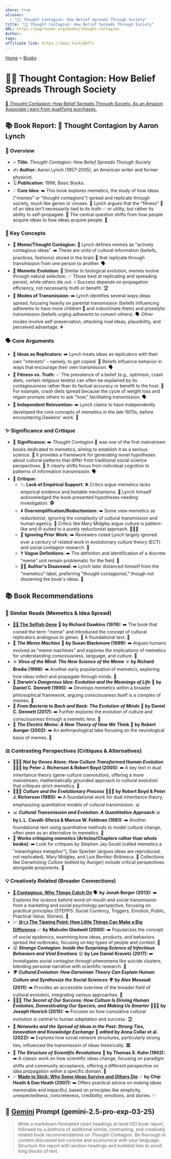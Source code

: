 ```yaml
---
share: true
aliases:
  - "💭🦠 Thought Contagion: How Belief Spreads Through Society"
title: "💭🦠 Thought Contagion: How Belief Spreads Through Society"
URL: https://bagrounds.org/books/thought-contagion
Author: 
tags: 
affiliate link: https://amzn.to/4jBAflr
---
```

[Home](../index.md) > [Books](./index.md)  
# 💭🦠 Thought Contagion: How Belief Spreads Through Society  
[🛒 Thought Contagion: How Belief Spreads Through Society. As an Amazon Associate I earn from qualifying purchases.](https://amzn.to/4jBAflr)  
  
## 📚 Book Report: 🧠 Thought Contagion by Aaron Lynch  
  
### 📝 Overview  
* ⭐ **Title:** *Thought Contagion: How Belief Spreads Through Society*  
* ✍️ **Author:** Aaron Lynch (1957-2005), an American writer and former physicist.  
* 🗓️ **Publication:** 1996, Basic Books.  
* 💡 **Core Idea:** ➡️ This book explores memetics, the study of how ideas ("memes" or "thought contagions") spread and replicate through society, much like genes or viruses. 🦠 Lynch argues that the "fitness" 💪 of an idea isn't necessarily tied to its truth ✅ or utility, but rather its ability to self-propagate. 🔄 The central question shifts from how people acquire ideas to how ideas acquire people. 🤔  
  
### 🔑 Key Concepts  
* 💭 **Meme/Thought Contagion:** 🦠 Lynch defines memes as "actively contagious ideas". ➡️ These are units of cultural information (beliefs, practices, fashions) stored in the brain 🧠 that replicate through transmission from one person to another. 🗣️  
* 🧬 **Memetic Evolution:** 🔄 Similar to biological evolution, memes evolve through natural selection. ✅ Those best at replicating and spreading persist, while others die out. 💀 Success depends on propagation efficiency, not necessarily truth or benefit. 🏆  
* 📢 **Modes of Transmission:** ➡️ Lynch identifies several ways ideas spread, focusing heavily on parental transmission (beliefs influencing adherents to have more children 👶 and indoctrinate them) and proselytic transmission (beliefs urging adherents to convert others). 🗣️ Other modes involve self-preservation, attacking rival ideas, plausibility, and perceived advantage. ➕  
  
### 🗣️ Core Arguments  
* 🔁 **Ideas as Replicators:** ➡️ Lynch treats ideas as replicators with their own "interests" – namely, to get copied. 📝 Beliefs influence behavior in ways that encourage their own transmission. 🗣️  
* 💪 **Fitness vs. Truth:** ✅ The prevalence of a belief (e.g., optimism, crash diets, certain religious tenets) can often be explained by its contagiousness rather than its factual accuracy or benefit to the host. 🤔 For example, crash diets spread because the cycle of weight loss and regain prompts others to ask "how," facilitating transmission. 🗣️  
* 👤 **Independent Reinvention:** ➡️ Lynch claims to have independently developed the core concepts of memetics in the late 1970s, before encountering Dawkins' work. 📖  
  
### ✨ Significance and Critique  
* 🌟 **Significance:** ➡️ *Thought Contagion* 🦠 was one of the first mainstream books dedicated to memetics, aiming to establish it as a serious science. 🔬 It provides a framework for generating novel hypotheses about cultural patterns that differ from traditional social science perspectives. 🤔 It clearly shifts focus from individual cognition to patterns of information transmission. 🗣️  
* 🤔 **Critique:**  
    * 📉 **Lack of Empirical Support:** ❌ Critics argue memetics lacks empirical evidence and testable mechanisms. 🧪 Lynch himself acknowledged the book presented hypotheses needing investigation. 🕵️  
    * ⬇️ **Oversimplification/Reductionism:** ➡️ Some view memetics as reductionist, ignoring the complexity of cultural transmission and human agency. 🤔 Critics like Mary Midgley argue culture is pattern-like and ill-suited to a purely reductionist approach. 🧑‍🤝‍🧑  
    * 🚫 **Ignoring Prior Work:** ➡️ Reviewers noted Lynch largely ignored over a century of related work in evolutionary culture theory (ECT) and social contagion research. 📖  
    * ❓ **Vague Definitions:** ➡️ The definition and identification of a discrete "meme" unit remain problematic for the field. 🦠  
    * 🚶‍♂️ **Author's Disavowal:** ➡️ Lynch later distanced himself from the "memetics" label, preferring "thought contagionist," though not disowning the book's ideas. 💭  
  
## 📚 Book Recommendations  
  
### 📖 Similar Reads (Memetics & Idea Spread)  
* **[👤🧬 The Selfish Gene](./the-selfish-gene.md)** 🧬 **by Richard Dawkins (1976):** ➡️ The book that coined the term "meme" and introduced the concept of cultural replicators analogous to genes. 🦠 A foundational text. 🌟  
* 🤖 ***The Meme Machine*** 🤖 **by Susan Blackmore (1999):** ➡️ Argues humans evolved as "meme machines" and explores the implications of memetics for understanding consciousness, language, and culture. 🧠  
* ☣️ ***Virus of the Mind: The New Science of the Meme*** ☣️ **by Richard Brodie (1996):** ➡️ Another early popularization of memetics, exploring how ideas infect and propagate through minds. 🦠  
* 🤔 ***Darwin's Dangerous Idea: Evolution and the Meanings of Life*** 🤔 **by Daniel C. Dennett (1995):** ➡️ Develops memetics within a broader philosophical framework, arguing consciousness itself is a complex of memes. 🧠  
* 🧠 ***From Bacteria to Bach and Back: The Evolution of Minds*** 🧠 **by Daniel C. Dennett (2017):** ➡️ Further explores the evolution of culture and consciousness through a memetic lens. 🦠  
* 🧠 ***The Electric Meme: A New Theory of How We Think*** 🧠 **by Robert Aunger (2002):** ➡️ An anthropological take focusing on the neurological basis of memes. 🦠  
  
### ⚖️ Contrasting Perspectives (Critiques & Alternatives)  
* 🧑‍🤝‍🧑 ***Not by Genes Alone: How Culture Transformed Human Evolution*** 🧑‍🤝‍🧑 **by Peter J. Richerson & Robert Boyd (2005):** ➡️ A key text in dual inheritance theory (gene-culture coevolution), offering a more mainstream, mathematically grounded approach to cultural evolution that critiques strict memetics. 🧪  
* 🧑‍🤝‍🧑 ***Culture and the Evolutionary Process*** 🧑‍🤝‍🧑 **by Robert Boyd & Peter J. Richerson (1985):** ➡️ A foundational work for dual inheritance theory, emphasizing quantitative models of cultural transmission. 📊  
* 📊 ***Cultural Transmission and Evolution: A Quantitative Approach*** 📊 **by L.L. Cavalli-Sforza & Marcus W. Feldman (1981):** ➡️ Another foundational text using quantitative methods to model cultural change, often seen as an alternative to memetics. 🧪  
* 📰 **Works critiquing memetics (Articles/Chapters rather than whole books):** ➡️ Look for critiques by Stephen Jay Gould (called memetics a "meaningless metaphor"), Dan Sperber (argues ideas are reproduced, not replicated), Mary Midgley, and Luis Benitez-Bribiesca. 🤔 Collections like *Darwinizing Culture* (edited by Aunger) include critical perspectives alongside proponents. 📖  
  
### 💡 Creatively Related (Broader Connections)  
* **[🦠 Contagious: Why Things Catch On](./contagious.md)** 🗣️ **by Jonah Berger (2013):** ➡️ Explores the science behind word-of-mouth and social transmission from a marketing and social psychology perspective, focusing on practical principles (STEPPS: Social Currency, Triggers, Emotion, Public, Practical Value, Stories). 📣  
* 📈 **[⚖️👈 The Tipping Point: How Little Things Can Make a Big Difference](./the-tipping-point.md)** 📈 **by Malcolm Gladwell (2000):** ➡️ Popularizes the concept of social epidemics, examining how ideas, products, and behaviors spread like outbreaks, focusing on key types of people and context. 🦠  
* 😲 ***Strange Contagion: Inside the Surprising Science of Infectious Behaviors and Viral Emotions*** 😲 **by Lee Daniel Kravetz (2017):** ➡️ Investigates social contagion through phenomena like suicide clusters, blending personal narrative with scientific research. 🧪  
* 🌍 ***Cultural Evolution: How Darwinian Theory Can Explain Human Culture and Synthesize the Social Sciences*** 🌍 **by Alex Mesoudi (2011):** ➡️ Provides an accessible overview of the broader field of cultural evolution, integrating various approaches. 📖  
* 🧑‍🤝‍🧑 ***The Secret of Our Success: How Culture Is Driving Human Evolution, Domesticating Our Species, and Making Us Smarter*** 🧑‍🤝‍🧑 **by Joseph Henrich (2015):** ➡️ Focuses on how cumulative cultural evolution is central to human adaptation and success. 🏆  
* 🔗 ***Networks and the Spread of Ideas in the Past: Strong Ties, Innovation and Knowledge Exchange*** 🔗 **edited by Anna Collar et al. (2022):** ➡️ Explores how social network structures, particularly strong ties, influenced the transmission of ideas historically. 🏛️  
* 🔄 ***The Structure of Scientific Revolutions*** 🔄 **by Thomas S. Kuhn (1962):** ➡️ A classic work on how scientific ideas change, focusing on paradigm shifts and community acceptance, offering a different perspective on idea propagation within a specific domain. 🧪  
* ✅ **[Made to Stick: Why Some Ideas Survive and Others Die](./made-to-stick.md)** ✅ **by Chip Heath & Dan Heath (2007):** ➡️ Offers practical advice on making ideas memorable and impactful, based on principles like simplicity, unexpectedness, concreteness, credibility, emotions, and stories. ✨  
  
## 💬 [Gemini](../software/gemini.md) Prompt (gemini-2.5-pro-exp-03-25)  
> Write a markdown-formatted (start headings at level H2) book report, followed by a plethora of additional similar, contrasting, and creatively related book recommendations on Thought Contagion. Be thorough in content discussed but concise and economical with your language. Structure the report with section headings and bulleted lists to avoid long blocks of text.